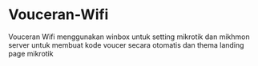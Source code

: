 # Vouceran-Wifi
Vouceran Wifi menggunakan winbox untuk setting mikrotik dan mikhmon server untuk membuat kode voucer secara otomatis dan thema landing page mikrotik 
